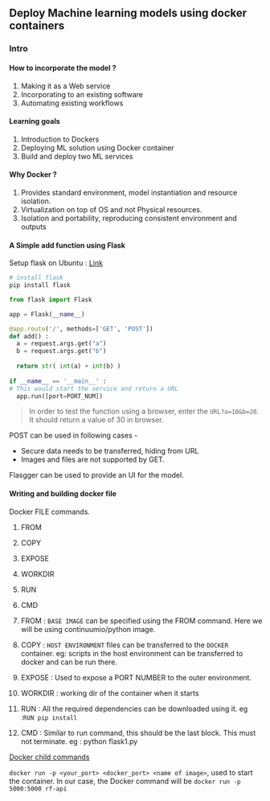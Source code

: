 ## Deploy Machine learning models using docker containers

###  Intro

#### How to incorporate the model ?
  1. Making it as a Web service
  2. Incorporating to an existing software
  3. Automating existing workflows
  
#### Learning goals
  1. Introduction to Dockers
  2. Deploying ML solution using Docker container
  3. Build and deploy two ML services
  
#### Why Docker ?
  1. Provides standard environment, model instantiation and resource isolation.
  2. Virtualization on top of OS and not Physical resources.
  3. Isolation and portability, reproducing consistent environment and outputs
  
#### A Simple add function using Flask

Setup flask on Ubuntu : [Link](http://hanzratech.in/2015/01/16/setting-up-flask-in-ubuntu-14-04-in-virtual-environment.html)

  ```python
  # install flask 
  pip install flask
  
  from flask import Flask
  
  app = Flask(__name__)
  
  @app.route('/', methods=['GET', 'POST'])
  def add() :
    a = request.args.get("a")    
    b = request.args.get("b")
    
    return str( int(a) + int(b) )
    
  if __name__ == '__main__' :
  # This would start the service and return a URL
    app.run([port=PORT_NUM])
  ```
  
  > In order to test the function using a browser, enter the `URL?a=10&b=20`. It should return a value of 30 in browser.
  
  POST can be used in following cases - 
  * Secure data needs to be transferred, hiding from URL
  * Images and files are not supported by GET.
  
  Flasgger can be used to provide an UI for the model.
  
#### Writing and building docker file
  Docker FILE commands. 
  1. FROM
  2. COPY 
  3. EXPOSE
  4. WORKDIR
  5. RUN
  6. CMD
  
  1. FROM : `BASE IMAGE` can be specified using the FROM command. Here we will be using continuumio/python image.
  2. COPY : `HOST ENVIRONMENT` files can be transferred to the `DOCKER` container. eg: scripts in the host environment can be transferred to docker and can be run there.
  3. EXPOSE : Used to expose a PORT NUMBER to the outer environment.
  4. WORKDIR : working dir of the container when it starts
  5. RUN : All the required dependencies can be downloaded using it. eg :`RUN pip install ` 
  6. CMD : Similar to run command, this should be the last block. This must not terminate. eg : python flask1.py

  [Docker child commands](https://docs.docker.com/engine/reference/commandline/docker/)
  
  `docker run -p <your_port> <docker_port> <name of image>`, used to start the container. In our case, the Docker command will be `docker run -p 5000:5000 rf-api`
